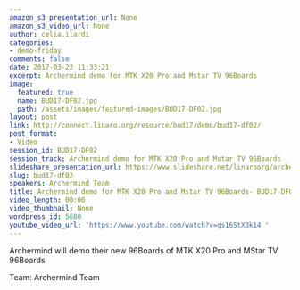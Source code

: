 ```yaml
---
amazon_s3_presentation_url: None
amazon_s3_video_url: None
author: celia.ilardi
categories:
- demo-friday
comments: false
date: 2017-03-22 11:33:21
excerpt: Archermind demo for MTK X20 Pro and Mstar TV 96Boards
image:
  featured: true
  name: BUD17-DF02.jpg
  path: /assets/images/featured-images/BUD17-DF02.jpg
layout: post
link: http://connect.linaro.org/resource/bud17/demo/bud17-df02/
post_format:
- Video
session_id: BUD17-DF02
session_track: Archermind demo for MTK X20 Pro and Mstar TV 96Boards
slideshare_presentation_url: https://www.slideshare.net/linaroorg/archermind-demo-for-mtk-x20-pro-and-mstar-tv-96boards
slug: bud17-df02
speakers: Archermind Team
title: Archermind demo for MTK X20 Pro and Mstar TV 96Boards- BUD17-DF02
video_length: 00:00
video_thumbnail: None
wordpress_id: 5680
youtube_video_url: 'https://www.youtube.com/watch?v=qs16StX8k14 '
---
```


Archermind will demo their new 96Boards of MTK X20 Pro and MStar TV 96Boards

Team: Archermind Team